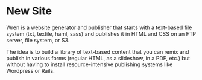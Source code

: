 # New Site

Wren is a website generator and publisher that starts with a text-based file system (txt, textile, haml, sass) and publishes it in HTML and CSS on an FTP server, file system, or S3. 

The idea is to build a library of text-based content that you can remix and publish in various forms (regular HTML, as a slideshow, in a PDF, etc.) but without having to install resource-intensive publishing systems like Wordpress or Rails.

